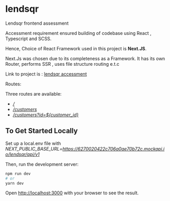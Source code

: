 # lendsqr
Lendsqr frontend assessment

Accessment requirement ensured building of codebase using React , Typescript and SCSS.

Hence, Choice of React Framework used in this project is **Next.JS**.

Next.Js was chosen due to its completeness as a Framework. It has its own Router, performs SSR , uses file structure routing e.t.c

Link to project is : [lendsqr accessment](https://adeyemi-awwal-lendsqr-fe-test.vercel.app/) 

Routes:

Three routes are available:
- [*/*](https://adeyemi-awwal-lendsqr-fe-test.vercel.app/) 
- [*/customers*](https://adeyemi-awwal-lendsqr-fe-test.vercel.app/customers) 
- [*/customers?id=${customer_id}*](https://adeyemi-awwal-lendsqr-fe-test.vercel.app/customers?id=1) 


## To Get Started Locally
Set up a local.env file with *NEXT_PUBLIC_BASE_URL=https://6270020422c706a0ae70b72c.mockapi.io/lendsqr/api/v1*

Then, run the development server:

```bash
npm run dev
# or
yarn dev
```

Open [http://localhost:3000](http://localhost:3000) with your browser to see the result.
